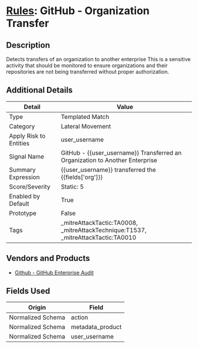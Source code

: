 # [Rules](README.md): GitHub - Organization Transfer

## Description
Detects transfers of an organization to another enterprise This is a sensitive activity that should be monitored to ensure organizations and their repositories are not being transferred without proper authorization.

## Additional Details
|Detail|Value|
|----|----|
|Type|Templated Match|
|Category|Lateral Movement|
|Apply Risk to Entities|user_username|
|Signal Name|GitHub - {{user_username}} Transferred an Organization to Another Enterprise|
|Summary Expression|{{user_username}} transferred the {{fields['org']}}|
|Score/Severity|Static: 5|
|Enabled by Default|True|
|Prototype|False|
|Tags|_mitreAttackTactic:TA0008, _mitreAttackTechnique:T1537, _mitreAttackTactic:TA0010|
## Vendors and Products
- [Github - GitHub Enterprise Audit](../products/e3c8bd8b-6ed8-4332-944d-d0f5dfc462df.md)


## Fields Used

|Origin|Field|
|----|----|
|Normalized Schema|action|
|Normalized Schema|metadata_product|
|Normalized Schema|user_username|


